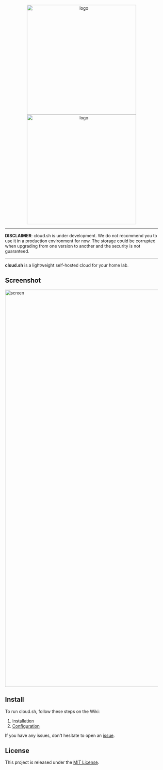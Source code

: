 <p align="center">
<img alt="logo" width="360" src="https://user-images.githubusercontent.com/12123721/175907234-1fa6974c-33e7-4b64-a931-1bcbff0c9c63.png#gh-dark-mode-only" />
<img alt="logo" width="360" src="https://user-images.githubusercontent.com/12123721/175907812-a401f5a3-4c27-4a0b-bc5e-62ae46f223f5.png#gh-light-mode-only" />
</p>

---

**DISCLAIMER**: cloud.sh is under development. We do not recommend you to use it in a production environment for now.
The storage could be corrupted when upgrading from one version to another and the security is not guaranteed.

---

**cloud.sh** is a lightweight self-hosted cloud for your home lab.

## Screenshot

<img width="1304" alt="screen" src="https://user-images.githubusercontent.com/12123721/179521827-fc21d6a4-61ff-4357-81d1-a1c14b74062e.png">

## Install

To run cloud.sh, follow these steps on the Wiki:

1. [Installation](https://github.com/quentinguidee/cloud-sh-client/wiki/Installation)
2. [Configuration](https://github.com/quentinguidee/cloud-sh-client/wiki/Configuration)

If you have any issues, don't hesitate to open an [issue](https://github.com/quentinguidee/cloud-sh-client/issues).

## License

This project is released under the [MIT License](./LICENSE.md).
